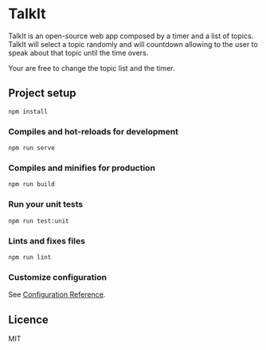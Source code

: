 # TalkIt

TalkIt is an open-source web app composed by a timer and a list of topics.
TalkIt will select a topic randomly and will countdown allowing to the user
to speak about that topic until the time overs.

Your are free to change the topic list and the timer.

## Project setup
```
npm install
```

### Compiles and hot-reloads for development
```
npm run serve
```

### Compiles and minifies for production
```
npm run build
```

### Run your unit tests
```
npm run test:unit
```

### Lints and fixes files
```
npm run lint
```

### Customize configuration
See [Configuration Reference](https://cli.vuejs.org/config/).

## Licence
MIT
